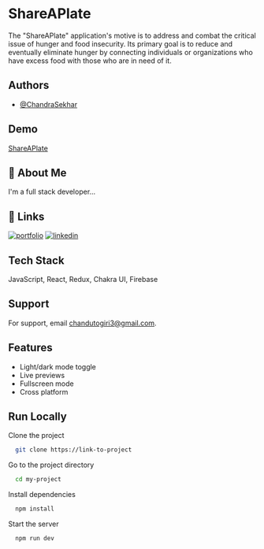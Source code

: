 
# ShareAPlate

The "ShareAPlate" application's motive is to address and combat the critical issue of hunger and food insecurity. Its primary goal is to reduce and eventually eliminate hunger by connecting individuals or organizations who have excess food with those who are in need of it.




## Authors

- [@ChandraSekhar](https://www.github.com/ChandraSekhar0711)


## Demo


[ShareAPlate](https://nohungertest.firebaseapp.com/)

## 🚀 About Me
I'm a full stack developer...


## 🔗 Links
[![portfolio](https://img.shields.io/badge/my_portfolio-000?style=for-the-badge&logo=ko-fi&logoColor=white)](https://chandrasekhar.vercel.app/)
[![linkedin](https://img.shields.io/badge/linkedin-0A66C2?style=for-the-badge&logo=linkedin&logoColor=white)](https://www.linkedin.com/in/chandu-togiri-2827a2190/)



## Tech Stack

JavaScript, React, Redux, Chakra UI, Firebase



## Support

For support, email chandutogiri3@gmail.com.


## Features

- Light/dark mode toggle
- Live previews
- Fullscreen mode
- Cross platform


## Run Locally

Clone the project

```bash
  git clone https://link-to-project
```

Go to the project directory

```bash
  cd my-project
```

Install dependencies

```bash
  npm install
```

Start the server

```bash
  npm run dev
```
